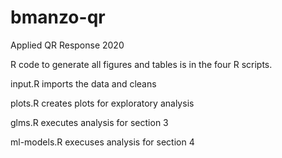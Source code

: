 # bmanzo-qr
Applied QR Response 2020

R code to generate all figures and tables is in the four R scripts. 

input.R imports the data and cleans 

plots.R creates plots for exploratory analysis

glms.R executes analysis for section 3

ml-models.R execuses analysis for section 4
